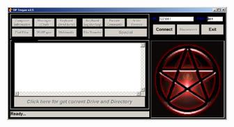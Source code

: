 ![Screenshot](https://raw.githubusercontent.com/Cryakl/Ultimate-RAT-Collection/refs/heads/main/DPTrojan/Screenshot.png)
